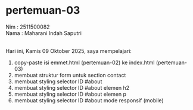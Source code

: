 # pertemuan-03

Nim : 2511500082<br>
Nama : Maharani Indah Saputri<br><br>

Hari ini, Kamis 09 Oktober 2025, saya mempelajari:
<ol>
  <li>copy-paste isi emmet.html (pertemuan-02) ke index.html (pertemuan-03)</li>
  <li>membuat struktur form untuk section contact</li>
  <li>membuat styling selector ID #about</li>
  <li>membuat styling selector ID #about elemen h2</li>
  <li>membuat styling selector ID #about elemen p</li>
  <li>membuat styling selector ID #about mode responsif (mobile)</li>
 </ol>
